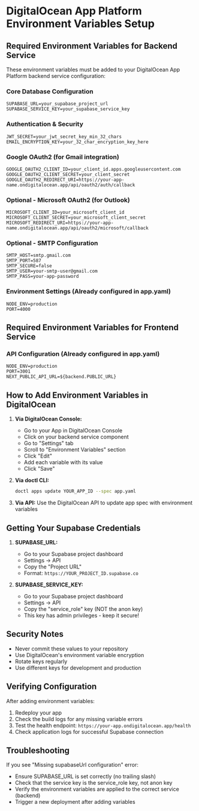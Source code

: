# DigitalOcean App Platform Environment Variables Setup

## Required Environment Variables for Backend Service

These environment variables must be added to your DigitalOcean App Platform backend service configuration:

### Core Database Configuration
```
SUPABASE_URL=your_supabase_project_url
SUPABASE_SERVICE_KEY=your_supabase_service_key
```

### Authentication & Security
```
JWT_SECRET=your_jwt_secret_key_min_32_chars
EMAIL_ENCRYPTION_KEY=your_32_char_encryption_key_here
```

### Google OAuth2 (for Gmail integration)
```
GOOGLE_OAUTH2_CLIENT_ID=your_client_id.apps.googleusercontent.com
GOOGLE_OAUTH2_CLIENT_SECRET=your_client_secret
GOOGLE_OAUTH2_REDIRECT_URI=https://your-app-name.ondigitalocean.app/api/oauth2/auth/callback
```

### Optional - Microsoft OAuth2 (for Outlook)
```
MICROSOFT_CLIENT_ID=your_microsoft_client_id
MICROSOFT_CLIENT_SECRET=your_microsoft_client_secret
MICROSOFT_REDIRECT_URI=https://your-app-name.ondigitalocean.app/api/oauth2/microsoft/callback
```

### Optional - SMTP Configuration
```
SMTP_HOST=smtp.gmail.com
SMTP_PORT=587
SMTP_SECURE=false
SMTP_USER=your-smtp-user@gmail.com
SMTP_PASS=your-app-password
```

### Environment Settings (Already configured in app.yaml)
```
NODE_ENV=production
PORT=4000
```

## Required Environment Variables for Frontend Service

### API Configuration (Already configured in app.yaml)
```
NODE_ENV=production
PORT=3001
NEXT_PUBLIC_API_URL=${backend.PUBLIC_URL}
```

## How to Add Environment Variables in DigitalOcean

1. **Via DigitalOcean Console:**
   - Go to your App in DigitalOcean Console
   - Click on your backend service component
   - Go to "Settings" tab
   - Scroll to "Environment Variables" section
   - Click "Edit"
   - Add each variable with its value
   - Click "Save"

2. **Via doctl CLI:**
   ```bash
   doctl apps update YOUR_APP_ID --spec app.yaml
   ```

3. **Via API:**
   Use the DigitalOcean API to update app spec with environment variables

## Getting Your Supabase Credentials

1. **SUPABASE_URL:**
   - Go to your Supabase project dashboard
   - Settings → API
   - Copy the "Project URL"
   - Format: `https://YOUR_PROJECT_ID.supabase.co`

2. **SUPABASE_SERVICE_KEY:**
   - Go to your Supabase project dashboard
   - Settings → API
   - Copy the "service_role" key (NOT the anon key)
   - This key has admin privileges - keep it secure!

## Security Notes

- Never commit these values to your repository
- Use DigitalOcean's environment variable encryption
- Rotate keys regularly
- Use different keys for development and production

## Verifying Configuration

After adding environment variables:

1. Redeploy your app
2. Check the build logs for any missing variable errors
3. Test the health endpoint: `https://your-app.ondigitalocean.app/health`
4. Check application logs for successful Supabase connection

## Troubleshooting

If you see "Missing supabaseUrl configuration" error:
- Ensure SUPABASE_URL is set correctly (no trailing slash)
- Check that the service key is the service_role key, not anon key
- Verify the environment variables are applied to the correct service (backend)
- Trigger a new deployment after adding variables
